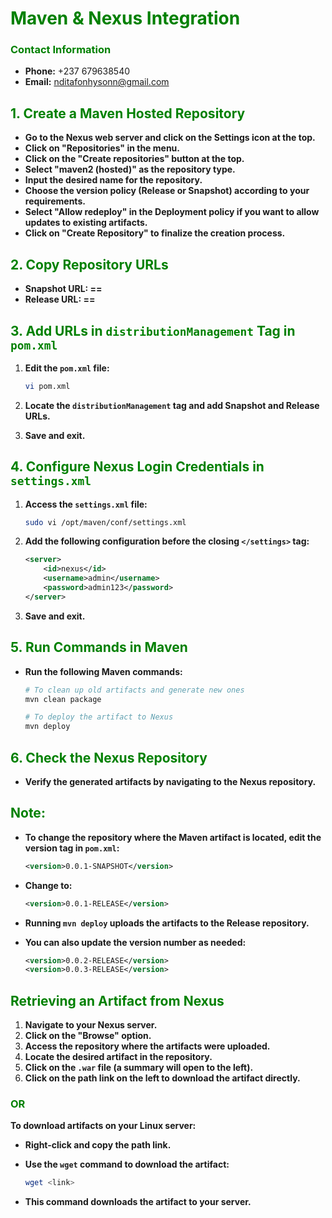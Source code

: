# **<span style="color:green">Maven & Nexus Integration</span>**

### **<span style="color:green">Contact Information</span>**
- **Phone:** +237 679638540
- **Email:** [nditafonhysonn@gmail.com](mailto:nditafonhysonn@gmail.com)

## **<span style="color:green">1. Create a Maven Hosted Repository</span>**

- **Go to the Nexus web server and click on the Settings icon at the top.**
- **Click on "Repositories" in the menu.**
- **Click on the "Create repositories" button at the top.**
- **Select "maven2 (hosted)" as the repository type.**
- **Input the desired name for the repository.**
- **Choose the version policy (Release or Snapshot) according to your requirements.**
- **Select "Allow redeploy" in the Deployment policy if you want to allow updates to existing artifacts.**
- **Click on "Create Repository" to finalize the creation process.**

## **<span style="color:green">2. Copy Repository URLs</span>**

- **Snapshot URL: ==** 
- **Release URL: ==** 

## **<span style="color:green">3. Add URLs in `distributionManagement` Tag in `pom.xml`</span>**

1. **Edit the `pom.xml` file:**
    ```bash
    vi pom.xml
    ```

2. **Locate the `distributionManagement` tag and add Snapshot and Release URLs.**

3. **Save and exit.**

## **<span style="color:green">4. Configure Nexus Login Credentials in `settings.xml`</span>**

1. **Access the `settings.xml` file:**
    ```bash
    sudo vi /opt/maven/conf/settings.xml
    ```

2. **Add the following configuration before the closing `</settings>` tag:**
    ```xml
    <server>
        <id>nexus</id>
        <username>admin</username>
        <password>admin123</password>
    </server>
    ```

3. **Save and exit.**

## **<span style="color:green">5. Run Commands in Maven</span>**

- **Run the following Maven commands:**

    ```bash
    # To clean up old artifacts and generate new ones
    mvn clean package

    # To deploy the artifact to Nexus
    mvn deploy
    ```

## **<span style="color:green">6. Check the Nexus Repository</span>**

- **Verify the generated artifacts by navigating to the Nexus repository.**

## **<span style="color:green">Note:</span>**

- **To change the repository where the Maven artifact is located, edit the version tag in `pom.xml`:**
    ```xml
    <version>0.0.1-SNAPSHOT</version>
    ```

- **Change to:**
    ```xml
    <version>0.0.1-RELEASE</version>
    ```

- **Running `mvn deploy` uploads the artifacts to the Release repository.**

- **You can also update the version number as needed:**
    ```xml
    <version>0.0.2-RELEASE</version>
    <version>0.0.3-RELEASE</version>
    ```

## **<span style="color:green">Retrieving an Artifact from Nexus</span>**

1. **Navigate to your Nexus server.**
2. **Click on the "Browse" option.**
3. **Access the repository where the artifacts were uploaded.**
4. **Locate the desired artifact in the repository.**
5. **Click on the `.war` file (a summary will open to the left).**
6. **Click on the path link on the left to download the artifact directly.**

### **<span style="color:green">OR</span>**

**To download artifacts on your Linux server:**
- **Right-click and copy the path link.**
- **Use the `wget` command to download the artifact:**

    ```bash
    wget <link>
    ```

- **This command downloads the artifact to your server.**

